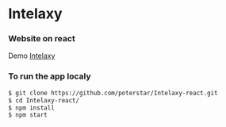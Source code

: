 # Intelaxy

### Website on react

Demo [Intelaxy](https://poterstar.github.io/Intelaxy-react/)

### To run the app localy

```sh
$ git clone https://github.com/poterstar/Intelaxy-react.git
$ cd Intelaxy-react/
$ npm install
$ npm start
```